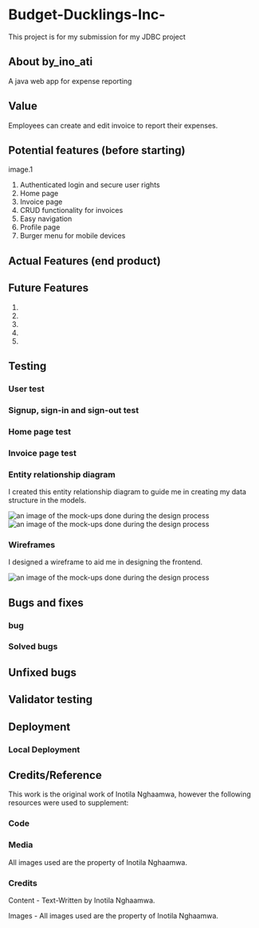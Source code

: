 # Budget-Ducklings-Inc-

This project is for my submission for my JDBC project

## About by_ino_ati
A java web app for expense reporting

## Value

Employees can create and edit invoice to report their expenses.

## Potential features (before starting)
image.1

1. Authenticated login and secure user rights
2. Home page
3. Invoice page
4. CRUD functionality for invoices
5. Easy navigation
6. Profile page
7. Burger menu for mobile devices

## Actual Features (end product)


## Future Features
1. 
2. 
3. 
4. 
5. 

## Testing

### User test

### Signup, sign-in and sign-out test

### Home page test

### Invoice page test

### Entity relationship diagram

I created this entity relationship diagram to guide me in creating my data structure in the models.

![an image of the mock-ups done during the design process]()
![an image of the mock-ups done during the design process]()

### Wireframes
I designed a wireframe to aid me in designing the frontend.

![an image of the mock-ups done during the design process]()

## Bugs and fixes

### bug

### Solved bugs

## Unfixed bugs

## Validator testing

## Deployment


### Local Deployment


## Credits/Reference
This work is the original work of Inotila Nghaamwa, however the following resources were used to supplement:

### Code

### Media
All images used are the property of Inotila Nghaamwa.

### Credits

Content -
Text-Written by Inotila Nghaamwa.

Images - All images used are the property of Inotila Nghaamwa.
